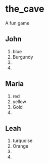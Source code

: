 # the_cave
A fun game


## John

1. blue
2. Burgundy
3. 
4. 

## Maria

1. red
2. yellow
3. Gold
4. 

## Leah

1. turquoise
2. Orange
3. 
4. 
